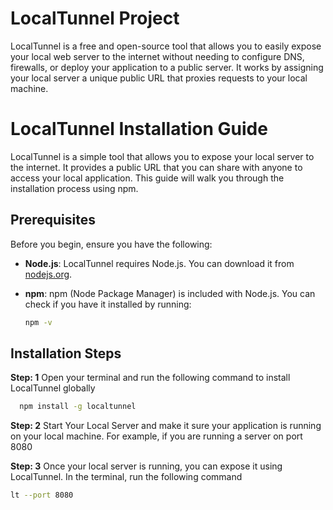 # LocalTunnel Project

LocalTunnel is a free and open-source tool that allows you to easily expose your local web server to the internet without needing to configure DNS, firewalls, or deploy your application to a public server. It works by assigning your local server a unique public URL that proxies requests to your local machine.

# LocalTunnel Installation Guide

LocalTunnel is a simple tool that allows you to expose your local server to the internet. It provides a public URL that you can share with anyone to access your local application. This guide will walk you through the installation process using npm.

## Prerequisites

Before you begin, ensure you have the following:

- **Node.js**: LocalTunnel requires Node.js. You can download it from [nodejs.org](https://nodejs.org/).
- **npm**: npm (Node Package Manager) is included with Node.js. You can check if you have it installed by running:
  
  ```bash
  npm -v

## Installation Steps
**Step: 1** Open your terminal and run the following command to install LocalTunnel globally
```bash
  npm install -g localtunnel
``` 
**Step: 2** Start Your Local Server and make it sure your application is running on your local machine. For example, if you are running a server on port 8080

**Step: 3** Once your local server is running, you can expose it using LocalTunnel. In the terminal, run the following command
```bash
lt --port 8080
```


